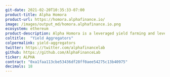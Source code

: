 ```yaml
---
git-date: 2021-02-20T10:35:33-07:00
product-title: Alpha Homora
product-url: https://homora.alphafinance.io/
image: /images/output_md/homora.alphafinance.io.png
ecosystem: ethereum
product-description: Alpha Homora is a leveraged yield farming and leveraged liquidity providing protocol
coltitle:  "Yield Aggregators"
colpermalink: yield-aggregators
twitter: https://twitter.com/alphafinancelab
github: https://github.com/AlphaFinanceLab
ticker: ALPHA
contract: "0xa1faa113cbe53436df28ff0aee54275c13b40975"
decimals: 18
---
```

